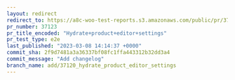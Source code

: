 ```yaml
---
layout: redirect
redirect_to: https://a8c-woo-test-reports.s3.amazonaws.com/public/pr/37123/e2e/index.html
pr_number: 37123
pr_title_encoded: "Hydrate+product+editor+settings"
pr_test_type: e2e
last_published: "2023-03-08 14:14:37 +0000"
commit_sha: 2f9d7481a3a36337bf08fc1ffa443312b32dd3a4
commit_message: "Add changelog"
branch_name: add/37120_hydrate_product_editor_settings
---
```

